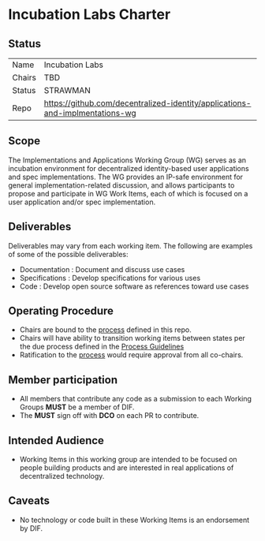 # Incubation Labs Charter

## Status

|        |                                                                              |
|--------|------------------------------------------------------------------------------|
| Name   | Incubation Labs                               |
| Chairs | TBD                                                                          |
| Status | STRAWMAN                                                                     |
| Repo   | https://github.com/decentralized-identity/applications-and-implmentations-wg |

## Scope

The Implementations and Applications Working Group (WG) serves as an incubation
environment for decentralized identity-based user applications and spec
implementations. The WG provides an IP-safe environment for general
implementation-related discussion, and allows participants to propose and
participate in WG Work Items, each of which is focused on a user application
and/or spec implementation.

##  Deliverables

Deliverables may vary from each working item. The following are examples of some
of the possible deliverables:

* Documentation : Document and discuss use cases 
* Specifications : Develop specifications for various uses 
* Code : Develop open source software as references toward use cases

## Operating Procedure

* Chairs are bound to the [process](./process.md) defined in this repo.
* Chairs will have ability to transition working items between states
  per the due process defined in the [Process Guidelines](./process.md)
* Ratification to the [process](./process.md) would require approval from all
  co-chairs.

## Member participation

- All members that contribute any code as a submission to each Working Groups **MUST** be a member of DIF.
- The **MUST** sign off with **DCO** on each PR to contribute.

## Intended Audience

- Working Items in this working group are intended to be focused on people building products and are interested in real applications of decentralized technology.

## Caveats

- No technology or code built in these Working Items is an endorsement by DIF.
